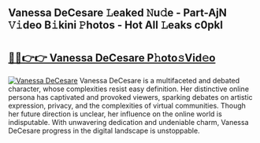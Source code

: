 ## Vanessa DeCesare 𝙻eaked 𝙽u𝚍e - Part-AjN 𝚅𝚒deo B𝚒kini 𝙿hotos - Hot All 𝙻eaks c0pkl

# <h2><a href="http://ld1jcxr.urlbe.top/?page=Vanessa+DeCesare">🔗🔗👉👉 Vanessa DeCesare P𝚑oto𝚜Vid𝚎o</a></h2>

[![Vanessa DeCesare](https://i.imgur.com/eBuTRDB.gif)](http://ld1jcxr.urlbe.top/?page=Vanessa+DeCesare)
Vanessa DeCesare is a multifaceted and debated character, whose complexities resist easy definition. Her distinctive online persona has captivated and provoked viewers, sparking debates on artistic expression, privacy, and the complexities of virtual communities. Though her future direction is unclear, her influence on the online world is indisputable. With unwavering dedication and undeniable charm, Vanessa DeCesare progress in the digital landscape is unstoppable.
